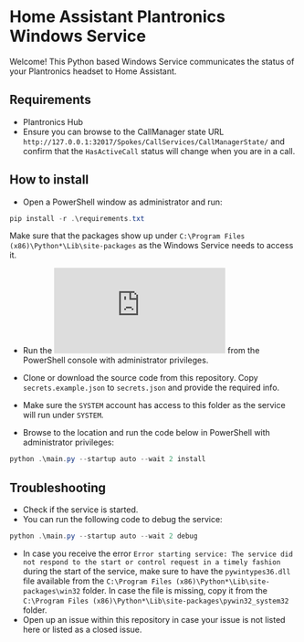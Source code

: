 # Home Assistant Plantronics Windows Service

Welcome! This Python based Windows Service communicates the status of your Plantronics headset to Home Assistant.

## Requirements
- Plantronics Hub
- Ensure you can browse to the CallManager state URL `http://127.0.0.1:32017/Spokes/CallServices/CallManagerState/` and confirm that the `HasActiveCall` status will change when you are in a call.

## How to install
- Open a PowerShell window as administrator and run:

```` powershell
pip install -r .\requirements.txt
````
Make sure that the packages show up under `C:\Program Files (x86)\Python*\Lib\site-packages` as the Windows Service needs to access it.

- Run the ![postinstall.py](https://github.com/mhammond/pywin32/blob/master/pywin32_postinstall.py) from the PowerShell console with administrator privileges.

- Clone or download the source code from this repository. Copy `secrets.example.json` to `secrets.json` and provide the required info.

- Make sure the `SYSTEM` account has access to this folder as the service will run under `SYSTEM`.

- Browse to the location and run the code below in PowerShell with administrator privileges:

```` powershell
python .\main.py --startup auto --wait 2 install
````

## Troubleshooting
- Check if the service is started.
- You can run the following code to debug the service:

```` powershell
python .\main.py --startup auto --wait 2 debug
````

- In case you receive the error `Error starting service: The service did not respond to the start or control request in a timely fashion` during the start of the service, make sure to have the `pywintypes36.dll` file available from the `C:\Program Files (x86)\Python*\Lib\site-packages\win32` folder. In case the file is missing, copy it from the `C:\Program Files (x86)\Python*\Lib\site-packages\pywin32_system32` folder.
- Open up an issue within this repository in case your issue is not listed here or listed as a closed issue.
